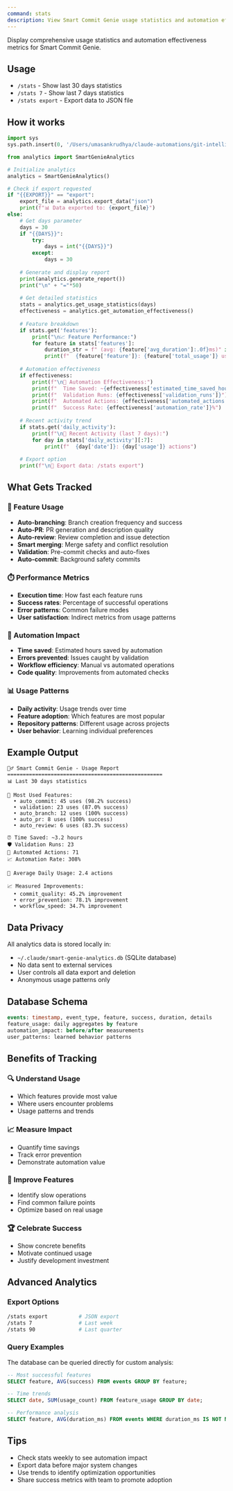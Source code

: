 ```yaml
---
command: stats
description: View Smart Commit Genie usage statistics and automation effectiveness
---
```


Display comprehensive usage statistics and automation effectiveness metrics for Smart Commit Genie.

## Usage
- `/stats` - Show last 30 days statistics
- `/stats 7` - Show last 7 days statistics
- `/stats export` - Export data to JSON file

## How it works
```python
import sys
sys.path.insert(0, '/Users/umasankrudhya/claude-automations/git-intelligence/src')

from analytics import SmartGenieAnalytics

# Initialize analytics
analytics = SmartGenieAnalytics()

# Check if export requested
if "{{EXPORT}}" == "export":
    export_file = analytics.export_data("json")
    print(f"📊 Data exported to: {export_file}")
else:
    # Get days parameter
    days = 30
    if "{{DAYS}}":
        try:
            days = int("{{DAYS}}")
        except:
            days = 30
    
    # Generate and display report
    print(analytics.generate_report())
    print("\n" + "="*50)
    
    # Get detailed statistics
    stats = analytics.get_usage_statistics(days)
    effectiveness = analytics.get_automation_effectiveness()
    
    # Feature breakdown
    if stats.get('features'):
        print("\n📈 Feature Performance:")
        for feature in stats['features']:
            duration_str = f" (avg: {feature['avg_duration']:.0f}ms)" if feature['avg_duration'] else ""
            print(f"  {feature['feature']}: {feature['total_usage']} uses, {feature['success_rate']}% success{duration_str}")
    
    # Automation effectiveness
    if effectiveness:
        print(f"\n🤖 Automation Effectiveness:")
        print(f"  Time Saved: ~{effectiveness['estimated_time_saved_hours']} hours")
        print(f"  Validation Runs: {effectiveness['validation_runs']}")
        print(f"  Automated Actions: {effectiveness['automated_actions']}")
        print(f"  Success Rate: {effectiveness['automation_rate']}%")
    
    # Recent activity trend
    if stats.get('daily_activity'):
        print(f"\n📅 Recent Activity (last 7 days):")
        for day in stats['daily_activity'][:7]:
            print(f"  {day['date']}: {day['usage']} actions")
    
    # Export option
    print(f"\n💾 Export data: /stats export")
```

## What Gets Tracked

### 🚀 Feature Usage
- **Auto-branching**: Branch creation frequency and success
- **Auto-PR**: PR generation and description quality
- **Auto-review**: Review completion and issue detection
- **Smart merging**: Merge safety and conflict resolution
- **Validation**: Pre-commit checks and auto-fixes
- **Auto-commit**: Background safety commits

### ⏱️ Performance Metrics
- **Execution time**: How fast each feature runs
- **Success rates**: Percentage of successful operations
- **Error patterns**: Common failure modes
- **User satisfaction**: Indirect metrics from usage patterns

### 🎯 Automation Impact
- **Time saved**: Estimated hours saved by automation
- **Errors prevented**: Issues caught by validation
- **Workflow efficiency**: Manual vs automated operations
- **Code quality**: Improvements from automated checks

### 📊 Usage Patterns
- **Daily activity**: Usage trends over time
- **Feature adoption**: Which features are most popular
- **Repository patterns**: Different usage across projects
- **User behavior**: Learning individual preferences

## Example Output

```
🧞‍♂️ Smart Commit Genie - Usage Report
==================================================
📊 Last 30 days statistics

🚀 Most Used Features:
  • auto_commit: 45 uses (98.2% success)
  • validation: 23 uses (87.0% success)  
  • auto_branch: 12 uses (100% success)
  • auto_pr: 8 uses (100% success)
  • auto_review: 6 uses (83.3% success)

⏰ Time Saved: ~3.2 hours
🛡️ Validation Runs: 23
🤖 Automated Actions: 71
📈 Automation Rate: 308%

📅 Average Daily Usage: 2.4 actions

📈 Measured Improvements:
  • commit_quality: 45.2% improvement
  • error_prevention: 78.1% improvement
  • workflow_speed: 34.7% improvement
```

## Data Privacy

All analytics data is stored locally in:
- `~/.claude/smart-genie-analytics.db` (SQLite database)
- No data sent to external services
- User controls all data export and deletion
- Anonymous usage patterns only

## Database Schema

```sql
events: timestamp, event_type, feature, success, duration, details
feature_usage: daily aggregates by feature
automation_impact: before/after measurements
user_patterns: learned behavior patterns
```

## Benefits of Tracking

### 🔍 **Understand Usage**
- Which features provide most value
- Where users encounter problems
- Usage patterns and trends

### 📈 **Measure Impact** 
- Quantify time savings
- Track error prevention
- Demonstrate automation value

### 🎯 **Improve Features**
- Identify slow operations
- Find common failure points
- Optimize based on real usage

### 🏆 **Celebrate Success**
- Show concrete benefits
- Motivate continued usage
- Justify development investment

## Advanced Analytics

### Export Options
```bash
/stats export          # JSON export
/stats 7               # Last week
/stats 90              # Last quarter
```

### Query Examples
The database can be queried directly for custom analysis:
```sql
-- Most successful features
SELECT feature, AVG(success) FROM events GROUP BY feature;

-- Time trends
SELECT date, SUM(usage_count) FROM feature_usage GROUP BY date;

-- Performance analysis
SELECT feature, AVG(duration_ms) FROM events WHERE duration_ms IS NOT NULL;
```

## Tips
- Check stats weekly to see automation impact
- Export data before major system changes
- Use trends to identify optimization opportunities
- Share success metrics with team to promote adoption